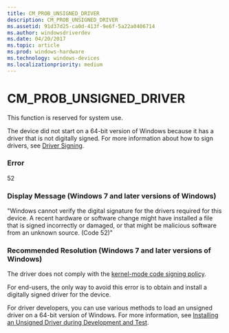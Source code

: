 ```yaml
---
title: CM_PROB_UNSIGNED_DRIVER
description: CM_PROB_UNSIGNED_DRIVER
ms.assetid: 91d37d25-ca0d-413f-9e6f-5a22a0406714
ms.author: windowsdriverdev
ms.date: 04/20/2017
ms.topic: article
ms.prod: windows-hardware
ms.technology: windows-devices
ms.localizationpriority: medium
---
```


# CM_PROB_UNSIGNED_DRIVER

This function is reserved for system use.


The device did not start on a 64-bit version of Windows because it has a driver that is not digitally signed. For more information about how to sign drivers, see [Driver Signing](driver-signing.md).

### Error

52

### Display Message (Windows 7 and later versions of Windows)

"Windows cannot verify the digital signature for the drivers required for this device. A recent hardware or software change might have installed a file that is signed incorrectly or damaged, or that might be malicious software from an unknown source. (Code 52)"

### Recommended Resolution (Windows 7 and later versions of Windows)

The driver does not comply with the [kernel-mode code signing policy](kernel-mode-code-signing-policy--windows-vista-and-later-.md).

For end-users, the only way to avoid this error is to obtain and install a digitally signed driver for the device.

For driver developers, you can use various methods to load an unsigned driver on a 64-bit version of Windows. For more information, see [Installing an Unsigned Driver during Development and Test](installing-an-unsigned-driver-during-development-and-test.md).

 

 





